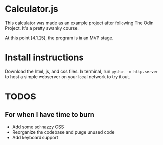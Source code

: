 # Calculator.js
This calculator was made as an example project after following The Odin Project. It's a pretty swanky course.

At this point [4.1.25], the program is in an MVP stage.

# Install instructions
Download the html, js, and css files. In terminal, run `python -m http.server` to host a simple webserver on your local network to try it out. 

# TODOS
## For when I have time to burn
- Add some schnazzy CSS
- Reorganize the codebase and purge unused code
- Add keyboard support
